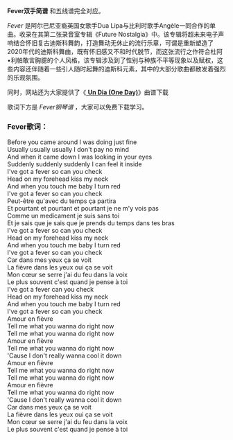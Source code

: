 

**Fever双手简谱** 和五线谱完全对应。

_Fever_ 是阿尔巴尼亚裔英国女歌手Dua Lipa与比利时歌手Angèle一同合作的单曲。收录在其第二张录音室专辑《Future
Nostalgia》中。该专辑将超未来电子声响结合怀旧复古迪斯科舞韵，打造舞动无休止的流行乐章，可谓是重新塑造了2020年代的迪斯科舞曲，既有怀旧感又不和时代脱节，而这张流行之作符合杜阿•利帕敢言胸臆的个人风格，该专辑涉及到了性别与种族不平等现象以及赋权，这些内容还伴随着一些引人随时起舞的迪斯科元素，其中的大部分歌曲都散发着强烈的乐观氛围。

同时，网站还为大家提供了《[ **Un Dia (One Day)**](Music-12205-Un-Dia-One-Day.html "Un Dia
\(One Day\)")》曲谱下载

歌词下方是 _Fever钢琴谱_ ，大家可以免费下载学习。

### Fever歌词：

Before you came around I was doing just fine  
Usually usually usually I don't pay no mind  
And when it came down I was looking in your eyes  
Suddenly suddenly suddenly I can feel it inside  
I've got a fever so can you check  
Head on my forehead kiss my neck  
And when you touch me baby I turn red  
I've got a fever so can you check  
Peut-être qu'avec du temps ça partira  
Et pourtant et pourtant et pourtant je ne m'y vois pas  
Comme un medicament je suis sans toi  
Et je sais que je sais que je prends du temps dans tes bras  
I've got a fever so can you check  
Head on my forehead kiss my neck  
And when you touch me baby I turn red  
I've got a fever so can you check  
Car dans mes yeux ça se voit  
La fièvre dans les yeux oui ça se voit  
Mon cœur se serre j'ai du feu dans la voix  
Le plus souvent c'est quand je pense à toi  
I've got a fever can you check  
Head on my forehead kiss my neck  
And when you touch me baby I turn red  
I've got a fever so can you check  
Amour en fièvre  
Tell me what you wanna do right now  
Tell me what you wanna do right now  
Amour en fièvre  
Tell me what you wanna do right now  
'Cause I don't really wanna cool it down  
Amour en fièvre  
Tell me what you wanna do right now  
Tell me what you wanna do right now  
Amour en fièvre  
Tell me what you wanna do right now  
'Cause I don't really wanna cool it down  
Car dans mes yeux ça se voit  
La fièvre dans les yeux oui ça se voit  
Mon cœur se serre j'ai du feu dans la voix  
Le plus souvent c'est quand je pense à toi

